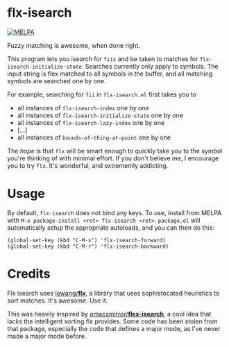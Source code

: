 flx-isearch
===========
[![MELPA](http://melpa.org/packages/flx-isearch-badge.svg)](http://melpa.org/#/flx-isearch)

Fuzzy matching is awesome, when done right.

This program lets you isearch for `fiis` and be taken to matches for `flx-isearch-initialize-state`. 
Searches currently only apply to symbols. The input string is flex matched to all symbols in the buffer, 
and all matching symbols are searched one by one.

For example, searching for `fii` in `flx-isearch.el` first takes you to
 * all instances of `flx-isearch-index` one by one
 * all instances of `flx-isearch-initialize-state` one by one
 * all instances of `flx-isearch-lazy-index` one by one
 * [...]
 * all instances of `bounds-of-thing-at-point` one by one

The _hope_ is that `flx` will be smart enough to quickly take you to the symbol you're thinking of
with minimal effort. If you don't believe me, I encourage you to try `flx`. It's wonderful,
and extrememly addicting.

Usage
=====

By default, `flx-isearch` does not bind any keys. To use, install from MELPA with `M-x package-install <ret> flx-isearch <ret>`. `package.el` will automatically setup the appropriate autoloads, and you can then do this:

```emacs
(global-set-key (kbd "C-M-s") 'flx-isearch-forward)
(global-set-key (kbd "C-M-r") 'flx-isearch-backward)
```

Credits
=======
Flx isearch uses [lewang/**flx**](https://github.com/lewang/flx), a library that uses sophistocated 
heuristics to sort matches. It's awesome. Use it.

This was heavily inspired by 
[emacsmirror/**flex-isearch**](https://github.com/emacsmirror/flex-isearch), 
a cool idea that lacks the intelligent sorting flx provides. Some code has been stolen from that package, especially the code that defines a major mode, as I've never made a major mode before.
